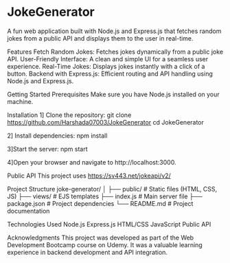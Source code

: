 # JokeGenerator
A fun web application built with Node.js and Express.js that fetches random jokes from a public API and displays them to the user in real-time.

Features
Fetch Random Jokes: Fetches jokes dynamically from a public joke API.
User-Friendly Interface: A clean and simple UI for a seamless user experience.
Real-Time Jokes: Displays jokes instantly with a click of a button.
Backend with Express.js: Efficient routing and API handling using Node.js and Express.js.

Getting Started
Prerequisites
Make sure you have Node.js installed on your machine.

Installation
1] Clone the repository:
    git clone https://github.com/Harshada07003/JokeGenerator
    cd JokeGenerator
    
2] Install dependencies:
   npm install
   
3]Start the server:
  npm start
  
4]Open your browser and navigate to http://localhost:3000.

Public API
This project uses https://sv443.net/jokeapi/v2/

Project Structure
joke-generator/
│
├── public/             # Static files (HTML, CSS, JS)
├── views/              # EJS templates
├── index.js              # Main server file
├── package.json        # Project dependencies
└── README.md           # Project documentation

Technologies Used
Node.js
Express.js
HTML/CSS
JavaScript
Public API 

Acknowledgments
This project was developed as part of the Web Development Bootcamp course on Udemy. It was a valuable learning experience in backend development and API integration.



